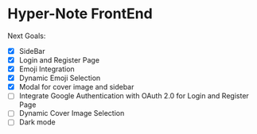 # Hyper-Note FrontEnd

Next Goals:

- [x] SideBar
- [x] Login and Register Page
- [x] Emoji Integration
- [x] Dynamic Emoji Selection
- [x] Modal for cover image and sidebar
- [ ] Integrate Google Authentication with OAuth 2.0 for Login and Register Page
- [ ] Dynamic Cover Image Selection
- [ ] Dark mode